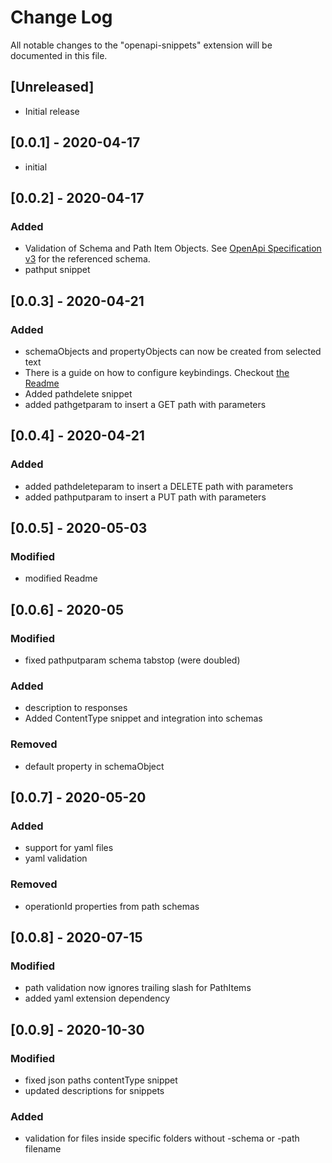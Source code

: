 # Change Log

All notable changes to the "openapi-snippets" extension will be documented in this file.

## [Unreleased]

- Initial release

## [0.0.1] - 2020-04-17

- initial

## [0.0.2] - 2020-04-17

### Added

- Validation of Schema and Path Item Objects. See [OpenApi Specification v3](https://raw.githubusercontent.com/OAI/OpenAPI-Specification/master/schemas/v3.0/schema.json) for the referenced schema.
- pathput snippet

## [0.0.3] - 2020-04-21

### Added

- schemaObjects and propertyObjects can now be created from selected text
- There is a guide on how to configure keybindings. Checkout [the Readme](./README.md#keybindings)
- Added pathdelete snippet
- added pathgetparam to insert a GET path with parameters

## [0.0.4] - 2020-04-21

### Added

- added pathdeleteparam to insert a DELETE path with parameters
- added pathputparam to insert a PUT path with parameters

## [0.0.5] - 2020-05-03

### Modified

- modified Readme

## [0.0.6] - 2020-05

### Modified

- fixed pathputparam schema tabstop (were doubled)

### Added

- description to responses
- Added ContentType snippet and integration into schemas

### Removed

- default property in schemaObject

## [0.0.7] - 2020-05-20

### Added

- support for yaml files
- yaml validation

### Removed

- operationId properties from path schemas

## [0.0.8] - 2020-07-15

### Modified

- path validation now ignores trailing slash for PathItems
- added yaml extension dependency

## [0.0.9] - 2020-10-30

### Modified

- fixed json paths contentType snippet
- updated descriptions for snippets

### Added

- validation for files inside specific folders without -schema or -path filename
